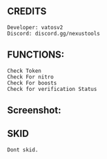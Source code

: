 ## CREDITS
```
Developer: vatosv2
Discord: discord.gg/nexustools
```
## FUNCTIONS:
```
Check Token
Check For nitro
Check For boosts
Check for verification Status
```

## Screenshot:

## SKID
```
Dont skid.
```
